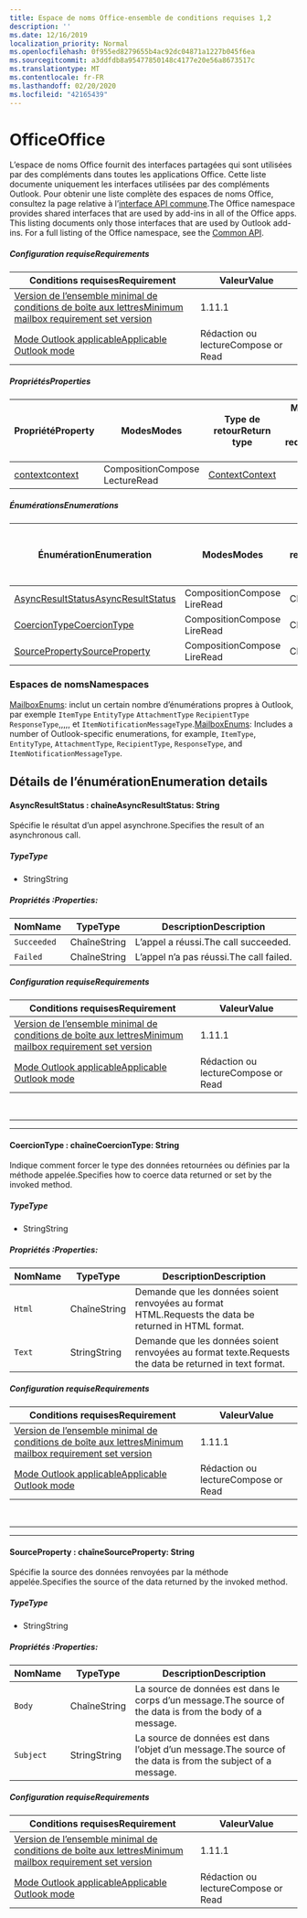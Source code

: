 ```yaml
---
title: Espace de noms Office-ensemble de conditions requises 1,2
description: ''
ms.date: 12/16/2019
localization_priority: Normal
ms.openlocfilehash: 0f955ed8279655b4ac92dc04871a1227b045f6ea
ms.sourcegitcommit: a3ddfdb8a95477850148c4177e20e56a8673517c
ms.translationtype: MT
ms.contentlocale: fr-FR
ms.lasthandoff: 02/20/2020
ms.locfileid: "42165439"
---
```

# <a name="office"></a><span data-ttu-id="781cf-102">Office</span><span class="sxs-lookup"><span data-stu-id="781cf-102">Office</span></span>

<span data-ttu-id="781cf-p101">L’espace de noms Office fournit des interfaces partagées qui sont utilisées par des compléments dans toutes les applications Office. Cette liste documente uniquement les interfaces utilisées par des compléments Outlook. Pour obtenir une liste complète des espaces de noms Office, consultez la page relative à l’[interface API commune](/javascript/api/office).</span><span class="sxs-lookup"><span data-stu-id="781cf-p101">The Office namespace provides shared interfaces that are used by add-ins in all of the Office apps. This listing documents only those interfaces that are used by Outlook add-ins. For a full listing of the Office namespace, see the [Common API](/javascript/api/office).</span></span>

##### <a name="requirements"></a><span data-ttu-id="781cf-105">Configuration requise</span><span class="sxs-lookup"><span data-stu-id="781cf-105">Requirements</span></span>

|<span data-ttu-id="781cf-106">Conditions requises</span><span class="sxs-lookup"><span data-stu-id="781cf-106">Requirement</span></span>| <span data-ttu-id="781cf-107">Valeur</span><span class="sxs-lookup"><span data-stu-id="781cf-107">Value</span></span>|
|---|---|
|[<span data-ttu-id="781cf-108">Version de l’ensemble minimal de conditions de boîte aux lettres</span><span class="sxs-lookup"><span data-stu-id="781cf-108">Minimum mailbox requirement set version</span></span>](../../requirement-sets/outlook-api-requirement-sets.md)| <span data-ttu-id="781cf-109">1.1</span><span class="sxs-lookup"><span data-stu-id="781cf-109">1.1</span></span>|
|[<span data-ttu-id="781cf-110">Mode Outlook applicable</span><span class="sxs-lookup"><span data-stu-id="781cf-110">Applicable Outlook mode</span></span>](../../../outlook/outlook-add-ins-overview.md#extension-points)| <span data-ttu-id="781cf-111">Rédaction ou lecture</span><span class="sxs-lookup"><span data-stu-id="781cf-111">Compose or Read</span></span>|

##### <a name="properties"></a><span data-ttu-id="781cf-112">Propriétés</span><span class="sxs-lookup"><span data-stu-id="781cf-112">Properties</span></span>

| <span data-ttu-id="781cf-113">Propriété</span><span class="sxs-lookup"><span data-stu-id="781cf-113">Property</span></span> | <span data-ttu-id="781cf-114">Modes</span><span class="sxs-lookup"><span data-stu-id="781cf-114">Modes</span></span> | <span data-ttu-id="781cf-115">Type de retour</span><span class="sxs-lookup"><span data-stu-id="781cf-115">Return type</span></span> | <span data-ttu-id="781cf-116">Minimale</span><span class="sxs-lookup"><span data-stu-id="781cf-116">Minimum</span></span><br><span data-ttu-id="781cf-117">ensemble de conditions requises</span><span class="sxs-lookup"><span data-stu-id="781cf-117">requirement set</span></span> |
|---|---|---|:---:|
| [<span data-ttu-id="781cf-118">context</span><span class="sxs-lookup"><span data-stu-id="781cf-118">context</span></span>](office.context.md) | <span data-ttu-id="781cf-119">Composition</span><span class="sxs-lookup"><span data-stu-id="781cf-119">Compose</span></span><br><span data-ttu-id="781cf-120">Lecture</span><span class="sxs-lookup"><span data-stu-id="781cf-120">Read</span></span> | [<span data-ttu-id="781cf-121">Context</span><span class="sxs-lookup"><span data-stu-id="781cf-121">Context</span></span>](/javascript/api/office/office.context?view=outlook-js-1.2) | [<span data-ttu-id="781cf-122">1.1</span><span class="sxs-lookup"><span data-stu-id="781cf-122">1.1</span></span>](../requirement-set-1.1/outlook-requirement-set-1.1.md) |

##### <a name="enumerations"></a><span data-ttu-id="781cf-123">Énumérations</span><span class="sxs-lookup"><span data-stu-id="781cf-123">Enumerations</span></span>

| <span data-ttu-id="781cf-124">Énumération</span><span class="sxs-lookup"><span data-stu-id="781cf-124">Enumeration</span></span> | <span data-ttu-id="781cf-125">Modes</span><span class="sxs-lookup"><span data-stu-id="781cf-125">Modes</span></span> | <span data-ttu-id="781cf-126">Type de retour</span><span class="sxs-lookup"><span data-stu-id="781cf-126">Return type</span></span> | <span data-ttu-id="781cf-127">Minimale</span><span class="sxs-lookup"><span data-stu-id="781cf-127">Minimum</span></span><br><span data-ttu-id="781cf-128">ensemble de conditions requises</span><span class="sxs-lookup"><span data-stu-id="781cf-128">requirement set</span></span> |
|---|---|---|:---:|
| [<span data-ttu-id="781cf-129">AsyncResultStatus</span><span class="sxs-lookup"><span data-stu-id="781cf-129">AsyncResultStatus</span></span>](#asyncresultstatus-string) | <span data-ttu-id="781cf-130">Composition</span><span class="sxs-lookup"><span data-stu-id="781cf-130">Compose</span></span><br><span data-ttu-id="781cf-131">Lire</span><span class="sxs-lookup"><span data-stu-id="781cf-131">Read</span></span> | <span data-ttu-id="781cf-132">Chaîne</span><span class="sxs-lookup"><span data-stu-id="781cf-132">String</span></span> | [<span data-ttu-id="781cf-133">1.1</span><span class="sxs-lookup"><span data-stu-id="781cf-133">1.1</span></span>](../requirement-set-1.1/outlook-requirement-set-1.1.md) |
| [<span data-ttu-id="781cf-134">CoercionType</span><span class="sxs-lookup"><span data-stu-id="781cf-134">CoercionType</span></span>](#coerciontype-string) | <span data-ttu-id="781cf-135">Composition</span><span class="sxs-lookup"><span data-stu-id="781cf-135">Compose</span></span><br><span data-ttu-id="781cf-136">Lire</span><span class="sxs-lookup"><span data-stu-id="781cf-136">Read</span></span> | <span data-ttu-id="781cf-137">Chaîne</span><span class="sxs-lookup"><span data-stu-id="781cf-137">String</span></span> | [<span data-ttu-id="781cf-138">1.1</span><span class="sxs-lookup"><span data-stu-id="781cf-138">1.1</span></span>](../requirement-set-1.1/outlook-requirement-set-1.1.md) |
| [<span data-ttu-id="781cf-139">SourceProperty</span><span class="sxs-lookup"><span data-stu-id="781cf-139">SourceProperty</span></span>](#sourceproperty-string) | <span data-ttu-id="781cf-140">Composition</span><span class="sxs-lookup"><span data-stu-id="781cf-140">Compose</span></span><br><span data-ttu-id="781cf-141">Lire</span><span class="sxs-lookup"><span data-stu-id="781cf-141">Read</span></span> | <span data-ttu-id="781cf-142">Chaîne</span><span class="sxs-lookup"><span data-stu-id="781cf-142">String</span></span> | [<span data-ttu-id="781cf-143">1.1</span><span class="sxs-lookup"><span data-stu-id="781cf-143">1.1</span></span>](../requirement-set-1.1/outlook-requirement-set-1.1.md) |

### <a name="namespaces"></a><span data-ttu-id="781cf-144">Espaces de noms</span><span class="sxs-lookup"><span data-stu-id="781cf-144">Namespaces</span></span>

<span data-ttu-id="781cf-145">[MailboxEnums](/javascript/api/outlook/office.mailboxenums.attachmentcontentformat?view=outlook-js-1.2): inclut un certain nombre d’énumérations propres à Outlook, par exemple `ItemType` `EntityType` `AttachmentType` `RecipientType` `ResponseType`,,,,, et `ItemNotificationMessageType`.</span><span class="sxs-lookup"><span data-stu-id="781cf-145">[MailboxEnums](/javascript/api/outlook/office.mailboxenums.attachmentcontentformat?view=outlook-js-1.2): Includes a number of Outlook-specific enumerations, for example, `ItemType`, `EntityType`, `AttachmentType`, `RecipientType`, `ResponseType`, and `ItemNotificationMessageType`.</span></span>

## <a name="enumeration-details"></a><span data-ttu-id="781cf-146">Détails de l’énumération</span><span class="sxs-lookup"><span data-stu-id="781cf-146">Enumeration details</span></span>

#### <a name="asyncresultstatus-string"></a><span data-ttu-id="781cf-147">AsyncResultStatus : chaîne</span><span class="sxs-lookup"><span data-stu-id="781cf-147">AsyncResultStatus: String</span></span>

<span data-ttu-id="781cf-148">Spécifie le résultat d’un appel asynchrone.</span><span class="sxs-lookup"><span data-stu-id="781cf-148">Specifies the result of an asynchronous call.</span></span>

##### <a name="type"></a><span data-ttu-id="781cf-149">Type</span><span class="sxs-lookup"><span data-stu-id="781cf-149">Type</span></span>

*   <span data-ttu-id="781cf-150">String</span><span class="sxs-lookup"><span data-stu-id="781cf-150">String</span></span>

##### <a name="properties"></a><span data-ttu-id="781cf-151">Propriétés :</span><span class="sxs-lookup"><span data-stu-id="781cf-151">Properties:</span></span>

|<span data-ttu-id="781cf-152">Nom</span><span class="sxs-lookup"><span data-stu-id="781cf-152">Name</span></span>| <span data-ttu-id="781cf-153">Type</span><span class="sxs-lookup"><span data-stu-id="781cf-153">Type</span></span>| <span data-ttu-id="781cf-154">Description</span><span class="sxs-lookup"><span data-stu-id="781cf-154">Description</span></span>|
|---|---|---|
|`Succeeded`| <span data-ttu-id="781cf-155">Chaîne</span><span class="sxs-lookup"><span data-stu-id="781cf-155">String</span></span>|<span data-ttu-id="781cf-156">L’appel a réussi.</span><span class="sxs-lookup"><span data-stu-id="781cf-156">The call succeeded.</span></span>|
|`Failed`| <span data-ttu-id="781cf-157">Chaîne</span><span class="sxs-lookup"><span data-stu-id="781cf-157">String</span></span>|<span data-ttu-id="781cf-158">L’appel n’a pas réussi.</span><span class="sxs-lookup"><span data-stu-id="781cf-158">The call failed.</span></span>|

##### <a name="requirements"></a><span data-ttu-id="781cf-159">Configuration requise</span><span class="sxs-lookup"><span data-stu-id="781cf-159">Requirements</span></span>

|<span data-ttu-id="781cf-160">Conditions requises</span><span class="sxs-lookup"><span data-stu-id="781cf-160">Requirement</span></span>| <span data-ttu-id="781cf-161">Valeur</span><span class="sxs-lookup"><span data-stu-id="781cf-161">Value</span></span>|
|---|---|
|[<span data-ttu-id="781cf-162">Version de l’ensemble minimal de conditions de boîte aux lettres</span><span class="sxs-lookup"><span data-stu-id="781cf-162">Minimum mailbox requirement set version</span></span>](../../requirement-sets/outlook-api-requirement-sets.md)| <span data-ttu-id="781cf-163">1.1</span><span class="sxs-lookup"><span data-stu-id="781cf-163">1.1</span></span>|
|[<span data-ttu-id="781cf-164">Mode Outlook applicable</span><span class="sxs-lookup"><span data-stu-id="781cf-164">Applicable Outlook mode</span></span>](../../../outlook/outlook-add-ins-overview.md#extension-points)| <span data-ttu-id="781cf-165">Rédaction ou lecture</span><span class="sxs-lookup"><span data-stu-id="781cf-165">Compose or Read</span></span>|

<br>

---
---

#### <a name="coerciontype-string"></a><span data-ttu-id="781cf-166">CoercionType : chaîne</span><span class="sxs-lookup"><span data-stu-id="781cf-166">CoercionType: String</span></span>

<span data-ttu-id="781cf-167">Indique comment forcer le type des données retournées ou définies par la méthode appelée.</span><span class="sxs-lookup"><span data-stu-id="781cf-167">Specifies how to coerce data returned or set by the invoked method.</span></span>

##### <a name="type"></a><span data-ttu-id="781cf-168">Type</span><span class="sxs-lookup"><span data-stu-id="781cf-168">Type</span></span>

*   <span data-ttu-id="781cf-169">String</span><span class="sxs-lookup"><span data-stu-id="781cf-169">String</span></span>

##### <a name="properties"></a><span data-ttu-id="781cf-170">Propriétés :</span><span class="sxs-lookup"><span data-stu-id="781cf-170">Properties:</span></span>

|<span data-ttu-id="781cf-171">Nom</span><span class="sxs-lookup"><span data-stu-id="781cf-171">Name</span></span>| <span data-ttu-id="781cf-172">Type</span><span class="sxs-lookup"><span data-stu-id="781cf-172">Type</span></span>| <span data-ttu-id="781cf-173">Description</span><span class="sxs-lookup"><span data-stu-id="781cf-173">Description</span></span>|
|---|---|---|
|`Html`| <span data-ttu-id="781cf-174">Chaîne</span><span class="sxs-lookup"><span data-stu-id="781cf-174">String</span></span>|<span data-ttu-id="781cf-175">Demande que les données soient renvoyées au format HTML.</span><span class="sxs-lookup"><span data-stu-id="781cf-175">Requests the data be returned in HTML format.</span></span>|
|`Text`| <span data-ttu-id="781cf-176">String</span><span class="sxs-lookup"><span data-stu-id="781cf-176">String</span></span>|<span data-ttu-id="781cf-177">Demande que les données soient renvoyées au format texte.</span><span class="sxs-lookup"><span data-stu-id="781cf-177">Requests the data be returned in text format.</span></span>|

##### <a name="requirements"></a><span data-ttu-id="781cf-178">Configuration requise</span><span class="sxs-lookup"><span data-stu-id="781cf-178">Requirements</span></span>

|<span data-ttu-id="781cf-179">Conditions requises</span><span class="sxs-lookup"><span data-stu-id="781cf-179">Requirement</span></span>| <span data-ttu-id="781cf-180">Valeur</span><span class="sxs-lookup"><span data-stu-id="781cf-180">Value</span></span>|
|---|---|
|[<span data-ttu-id="781cf-181">Version de l’ensemble minimal de conditions de boîte aux lettres</span><span class="sxs-lookup"><span data-stu-id="781cf-181">Minimum mailbox requirement set version</span></span>](../../requirement-sets/outlook-api-requirement-sets.md)| <span data-ttu-id="781cf-182">1.1</span><span class="sxs-lookup"><span data-stu-id="781cf-182">1.1</span></span>|
|[<span data-ttu-id="781cf-183">Mode Outlook applicable</span><span class="sxs-lookup"><span data-stu-id="781cf-183">Applicable Outlook mode</span></span>](../../../outlook/outlook-add-ins-overview.md#extension-points)| <span data-ttu-id="781cf-184">Rédaction ou lecture</span><span class="sxs-lookup"><span data-stu-id="781cf-184">Compose or Read</span></span>|

<br>

---
---

#### <a name="sourceproperty-string"></a><span data-ttu-id="781cf-185">SourceProperty : chaîne</span><span class="sxs-lookup"><span data-stu-id="781cf-185">SourceProperty: String</span></span>

<span data-ttu-id="781cf-186">Spécifie la source des données renvoyées par la méthode appelée.</span><span class="sxs-lookup"><span data-stu-id="781cf-186">Specifies the source of the data returned by the invoked method.</span></span>

##### <a name="type"></a><span data-ttu-id="781cf-187">Type</span><span class="sxs-lookup"><span data-stu-id="781cf-187">Type</span></span>

*   <span data-ttu-id="781cf-188">String</span><span class="sxs-lookup"><span data-stu-id="781cf-188">String</span></span>

##### <a name="properties"></a><span data-ttu-id="781cf-189">Propriétés :</span><span class="sxs-lookup"><span data-stu-id="781cf-189">Properties:</span></span>

|<span data-ttu-id="781cf-190">Nom</span><span class="sxs-lookup"><span data-stu-id="781cf-190">Name</span></span>| <span data-ttu-id="781cf-191">Type</span><span class="sxs-lookup"><span data-stu-id="781cf-191">Type</span></span>| <span data-ttu-id="781cf-192">Description</span><span class="sxs-lookup"><span data-stu-id="781cf-192">Description</span></span>|
|---|---|---|
|`Body`| <span data-ttu-id="781cf-193">Chaîne</span><span class="sxs-lookup"><span data-stu-id="781cf-193">String</span></span>|<span data-ttu-id="781cf-194">La source de données est dans le corps d’un message.</span><span class="sxs-lookup"><span data-stu-id="781cf-194">The source of the data is from the body of a message.</span></span>|
|`Subject`| <span data-ttu-id="781cf-195">String</span><span class="sxs-lookup"><span data-stu-id="781cf-195">String</span></span>|<span data-ttu-id="781cf-196">La source de données est dans l’objet d’un message.</span><span class="sxs-lookup"><span data-stu-id="781cf-196">The source of the data is from the subject of a message.</span></span>|

##### <a name="requirements"></a><span data-ttu-id="781cf-197">Configuration requise</span><span class="sxs-lookup"><span data-stu-id="781cf-197">Requirements</span></span>

|<span data-ttu-id="781cf-198">Conditions requises</span><span class="sxs-lookup"><span data-stu-id="781cf-198">Requirement</span></span>| <span data-ttu-id="781cf-199">Valeur</span><span class="sxs-lookup"><span data-stu-id="781cf-199">Value</span></span>|
|---|---|
|[<span data-ttu-id="781cf-200">Version de l’ensemble minimal de conditions de boîte aux lettres</span><span class="sxs-lookup"><span data-stu-id="781cf-200">Minimum mailbox requirement set version</span></span>](../../requirement-sets/outlook-api-requirement-sets.md)| <span data-ttu-id="781cf-201">1.1</span><span class="sxs-lookup"><span data-stu-id="781cf-201">1.1</span></span>|
|[<span data-ttu-id="781cf-202">Mode Outlook applicable</span><span class="sxs-lookup"><span data-stu-id="781cf-202">Applicable Outlook mode</span></span>](../../../outlook/outlook-add-ins-overview.md#extension-points)| <span data-ttu-id="781cf-203">Rédaction ou lecture</span><span class="sxs-lookup"><span data-stu-id="781cf-203">Compose or Read</span></span>|
